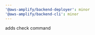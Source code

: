 ```yaml
---
'@aws-amplify/backend-deployer': minor
'@aws-amplify/backend-cli': minor
---
```


adds check command

